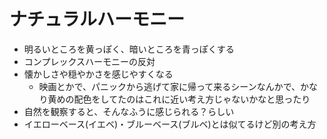 # ナチュラルハーモニー

- 明るいところを黄っぽく、暗いところを青っぽくする
- コンプレックスハーモニーの反対
- 懐かしさや穏やかさを感じやすくなる
  - 映画とかで、パニックから逃げて家に帰って来るシーンなんかで、かなり黄めの配色をしてたのはこれに近い考え方じゃないかなと思ったり
- 自然を観察すると、そんなふうに感じられる？らしい
- イエローベース(イエベ)・ブルーベース(ブルベ)とは似てるけど別の考え方
